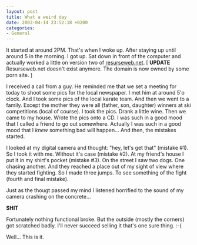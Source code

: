```yaml
---
layout: post
title: What a weird day
date: 2003-04-14 23:52:18 +0200
categories:
- General
---
```

It started at around 2PM. That's when I woke up. After staying up until around 5 in the morning. I got up. Sat down in front of the computer and actually worked a little on version two of <a href="http://www.resurseweb.net/" title="Great Romanian tutorial site! ;-)">resurseweb.net</a>. [ <b>UPDATE</b> Resurseweb.net doesn't exist anymore. The domain is now owned by some porn site. ]

I received a call from a guy. He reminded me that we set a meeting for today to shoot some pics for the local newspaper. I met him at around 5'o clock. And I took some pics of the local karate team. And then we went to a family. Except the mother they were all (father, son, daughter) winners at ski competitions (local of course). I took the pics. Drank a little wine. Then we came to my house. Wrote the pics onto a CD. I was such in a good mood that I called a friend to go out somewhere. Actually I was such in a good mood that I <i>knew</i> something bad will happen... And then, the mistakes started.

I looked at my digital camera and thought: "hey, let's get that" (mistake #1). So I took it with me. Without it's case (mistake #2). At my friend's house I put it in my shirt's pocket (mistake #3). On the street I saw two dogs. One chasing another. And they reached a place out of my sight of view where they started fighting. So I made three jumps. To see something of the fight (fourth and final mistake).

Just as the thougt passed my mind I listened horrified to the sound of my camera crashing on the concrete...

<b>SHIT</b>

Fortunately nothing functional broke. But the outside (mostly the corners) got scratched badly. I'll never succeed selling it that's one sure thing. :-(

Well... This is it.
